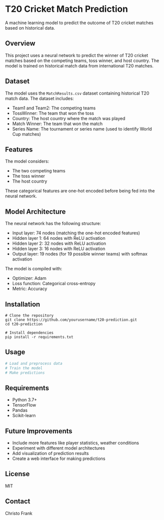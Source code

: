 # T20 Cricket Match Prediction

A machine learning model to predict the outcome of T20 cricket matches based on historical data.

## Overview

This project uses a neural network to predict the winner of T20 cricket matches based on the competing teams, toss winner, and host country. The model is trained on historical match data from international T20 matches.

## Dataset

The model uses the `MatchResults.csv` dataset containing historical T20 match data. The dataset includes:
- Team1 and Team2: The competing teams
- TossWinner: The team that won the toss
- Country: The host country where the match was played
- Match Winner: The team that won the match
- Series Name: The tournament or series name (used to identify World Cup matches)

## Features

The model considers:
- The two competing teams
- The toss winner
- The host country

These categorical features are one-hot encoded before being fed into the neural network.

## Model Architecture

The neural network has the following structure:
- Input layer: 74 nodes (matching the one-hot encoded features)
- Hidden layer 1: 64 nodes with ReLU activation
- Hidden layer 2: 32 nodes with ReLU activation
- Hidden layer 3: 16 nodes with ReLU activation
- Output layer: 19 nodes (for 19 possible winner teams) with softmax activation

The model is compiled with:
- Optimizer: Adam
- Loss function: Categorical cross-entropy
- Metric: Accuracy

## Installation

```
# Clone the repository
git clone https://github.com/yourusername/t20-prediction.git
cd t20-prediction

# Install dependencies
pip install -r requirements.txt
```

## Usage

```python
# Load and preprocess data
# Train the model
# Make predictions
```

## Requirements

- Python 3.7+
- TensorFlow
- Pandas
- Scikit-learn

## Future Improvements

- Include more features like player statistics, weather conditions
- Experiment with different model architectures
- Add visualization of prediction results
- Create a web interface for making predictions

## License
MIT 

## Contact
Christo Frank
